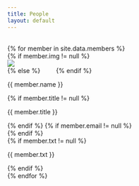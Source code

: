 ```yaml
---
title: People
layout: default
---
```

<br>
{% for member in site.data.members %}
<div class="w3-card-4">
    <div class="w3-row">
        <div class="w3-quarter w3-container w3-center" style="padding: 0">
            {% if member.img != null %}
            <div class="feather"><img src="{{ member.img | prepend:'/images/members/' | append:'.webp' }}"/></div>
            {% else %}
            <i class="fa fa-user fa-4x" aria-hidden="true" style="margin:1rem"></i>
            {% endif %}
        </div>
        <div class="w3-rest w3-container">
            <p class="name">{{ member.name }}</p>
            <div class="w3-row">
                {% if member.title != null %}
                <div class="w3-left w3-container"><p class="title">{{ member.title }}</p></div>
                {% endif %}
                {% if member.email != null %}
                <div class="w3-left w3-container"><a class="email" href="{{ member.email | prepend:'mailto:' }}"><i class="fa fa-envelope"></i></a></div>
                {% endif %}
            </div>
            {% if member.txt != null %}
            <p>{{ member.txt }}</p>
            {% endif %}
        </div>
    </div>
</div>
{% endfor %}